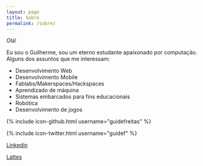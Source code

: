 ```yaml
---
layout: page
title: Sobre
permalink: /sobre/
---
```


Olá!

Eu sou o Guilherme, sou um eterno estudante apaixonado por computação.
Alguns dos assuntos que me interessam:

 - Desenvolvimento Web
 - Desenvolvimento Mobile
 - Fablabs/Makerspaces/Hackspaces
 - Aprendizado de máquina
 - Sistemas embarcados para fins educacionais
 - Robótica
 - Desenvolvimento de jogos

{% include icon-github.html username="guidefreitas" %}

{% include icon-twitter.html username="guidef" %} 

[Linkedin](https://www.linkedin.com/in/guilhermedefreitas)

[Lattes](http://buscatextual.cnpq.br/buscatextual/visualizacv.do?id=K4409884P6)
